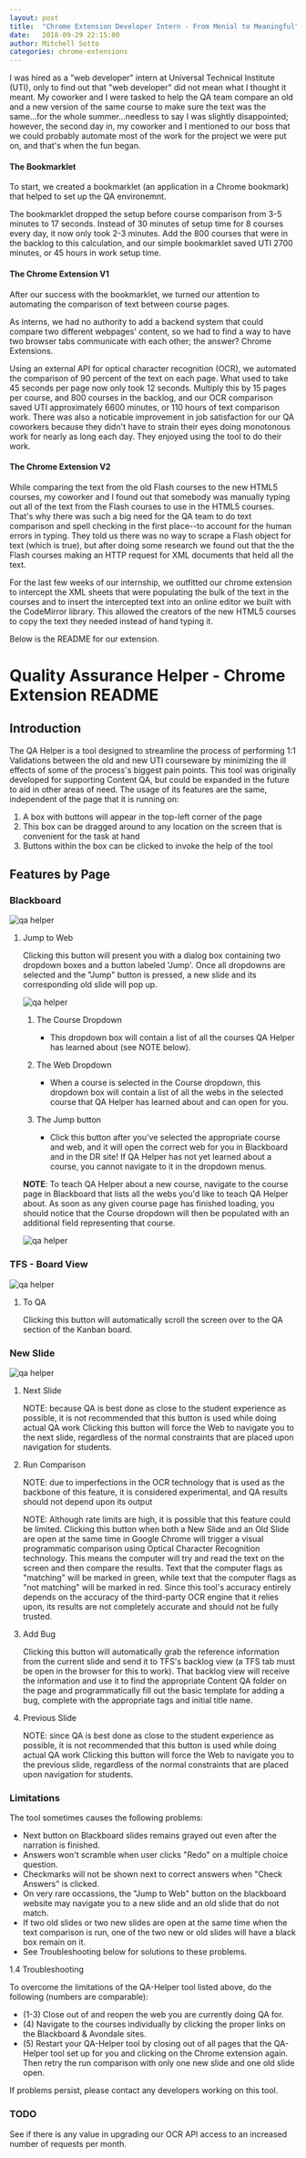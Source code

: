 ```yaml
---
layout: post
title:  "Chrome Extension Developer Intern - From Menial to Meaningful"
date:   2018-09-29 22:15:00
author: Mitchell Sotto
categories: chrome-extensions
---
```

I was hired as a "web developer" intern at Universal Technical Institute (UTI), only to find out that "web developer" did not mean what I thought it meant. My coworker and I were tasked to help the QA team compare an old and a new version of the same course to make sure the text was the same...for the whole summer...needless to say I was slightly disappointed; however, the second day in, my coworker and I mentioned to our boss that we could probably automate most of the work for the project we were put on, and that's when the fun began. 

#### The Bookmarklet

To start, we created a bookmarklet (an application in a Chrome bookmark) that helped to set up the QA environemnt.

 The bookmarklet dropped the setup before course comparison from 3-5 minutes to 17 seconds. Instead of 30 minutes of setup time for 8 courses every day, it now only took 2-3 minutes. Add the 800 courses that were in the backlog to this calculation, and our simple bookmarklet saved UTI 2700 minutes, or 45 hours in work setup time.

#### The Chrome Extension V1
After our success with the bookmarklet, we turned our attention to automating the comparison of text between course pages.

As interns, we had no authority to add a backend system that could compare two different webpages' content, so we had to find a way to have two browser tabs communicate with each other; the answer? Chrome Extensions.

Using an external API for optical character recognition (OCR), we automated the comparison of 90 percent of the text on each page. What used to take 45 seconds per page now only took 12 seconds. Multiply this by 15 pages per course, and 800 courses in the backlog, and our OCR comparison saved UTI approximately 6600 minutes, or 110 hours of text comparison work. There was also a noticable improvement in job satisfaction for our QA coworkers because they didn't have to strain their eyes doing monotonous work for nearly as long each day. They enjoyed using the tool to do their work.

#### The Chrome Extension V2
While comparing the text from the old Flash courses to the new HTML5 courses, my coworker and I found out that somebody was manually typing out all of the text from the Flash courses to use in the HTML5 courses. That's why there was such a big need for the QA team to do text comparison and spell checking in the first place--to account for the human errors in typing. They told us there was no way to scrape a Flash object for text (which is true), but after doing some research we found out that the the Flash courses making an HTTP request for XML documents that held all the text. 

For the last few weeks of our internship, we outfitted our chrome extension to intercept the XML sheets that were populating the bulk of the text in the courses and to insert the intercepted text into an online editor we built with the CodeMirror library. This allowed the creators of the new HTML5 courses to copy the text they needed instead of hand typing it.

Below is the README for our extension.



Quality Assurance Helper - Chrome Extension README
===========================================

Introduction
------------

The QA Helper is a tool designed to streamline the process of performing
1:1 Validations between the old and new UTI courseware by minimizing the
ill effects of some of the process\'s biggest pain points. This tool was
originally developed for supporting Content QA, but could be expanded in
the future to aid in other areas of need. The usage of its features are
the same, independent of the page that it is running on:

1.  A box with buttons will appear in the top-left corner of the page
2.  This box can be dragged around to any location on the screen that is
    convenient for the task at hand
3.  Buttons within the box can be clicked to invoke the help of the tool

Features by Page
----------------

### Blackboard

![qa helper](/assets/blackboard-ui.JPG)

1.  Jump to Web

    Clicking this button will present you with a dialog box containing
    two dropdown boxes and a button labeled \'Jump\'. Once all dropdowns
    are selected and the \"Jump\" button is pressed, a new slide and its
    corresponding old slide will pop up.

    ![qa helper](/assets/blackboard-ui1.JPG)

    1.  The Course Dropdown
        -   This dropdown box will contain a list of all the courses QA Helper has learned about (see NOTE below).

    2.  The Web Dropdown
        -   When a course is selected in the Course dropdown, this dropdown box will contain a list of all the webs in the selected course that QA Helper has learned about and can open for you.

    3.  The Jump button
        -   Click this button after you\'ve selected the appropriate course and web, and it will open the correct web for you in Blackboard and in the DR site! If QA Helper has not yet learned about a course, you cannot navigate to it in the dropdown menus.

    **NOTE**: To teach QA Helper about a new course, navigate to the
    course page in Blackboard that lists all the webs you\'d like to
    teach QA Helper about. As soon as any given course page has finished
    loading, you should notice that the Course dropdown will then be
    populated with an additional field representing that course.

    ![qa helper](/assets/course-page.JPG)

### TFS - Board View

![qa helper](/assets/tfs-ui.JPG)

1.  To QA

    Clicking this button will automatically scroll the screen over to the QA section of the Kanban board.

### New Slide

![qa helper](/assets/newslide-ui.JPG)

1.  Next Slide

    NOTE: because QA is best done as close to the student experience as possible, it is not recommended that this button is used while doing actual QA work Clicking this button will force the Web to navigate you to the next slide, regardless of the normal constraints that are placed upon navigation for students.

2.  Run Comparison

    NOTE: due to imperfections in the OCR technology that is used as the backbone of this feature, it is considered experimental, and QA results should not depend upon its output 
    
    NOTE: Although rate limits
    are high, it is possible that this feature could be limited.
    Clicking this button when both a New Slide and an Old Slide are open
    at the same time in Google Chrome will trigger a visual programmatic comparison using Optical Character Recognition technology. This means the computer will try and read the text on the screen and then compare the results. Text that the computer flags as "matching" will be marked in green, while text that the computer flags as "not matching" will be marked in red. Since this tool's accuracy entirely depends on the accuracy of the third-party OCR engine that it relies upon, its results are not completely accurate and should not be fully trusted.

3. Add Bug

    Clicking this button will automatically grab the reference information from the current slide and send it to TFS's backlog view (a TFS tab must be open in the browser for this to work). That backlog view will receive the information and use it to find the appropriate Content QA folder on the page and programmatically fill out the basic template for adding a bug, complete with the appropriate tags and initial title name.

4. Previous Slide

    NOTE: since QA is best done as close to the student experience as possible, it is not recommended that this button is used while doing actual QA work Clicking this button will force the Web to navigate you to the previous slide, regardless of the normal constraints that are placed upon navigation for students.

### Limitations
The tool sometimes causes the following problems:

- Next button on Blackboard slides remains grayed out even after the narration is finished.
- Answers won't scramble when user clicks "Redo" on a multiple choice question.
- Checkmarks will not be shown next to correct answers when "Check Answers" is clicked.
- On very rare occassions, the "Jump to Web" button on the blackboard website may navigate you to a new slide and an old slide that do not match.
- If two old slides or two new slides are open at the same time when the text comparison is run, one of the two new or old slides will have a black box remain on it.
- See Troubleshooting below for solutions to these problems.

1.4 Troubleshooting

To overcome the limitations of the QA-Helper tool listed above, do the following (numbers are comparable):

- (1-3) Close out of and reopen the web you are currently doing QA for.
- (4) Navigate to the courses individually by clicking the proper links on the Blackboard & Avondale sites.
- (5) Restart your QA-Helper tool by closing out of all pages that the QA-Helper tool set up for you and clicking on the Chrome extension again. Then retry the run comparison with only one new slide and one old slide open.

If problems persist, please contact any developers working on this tool.

### TODO
See if there is any value in upgrading our OCR API access to an increased number of requests per month.

